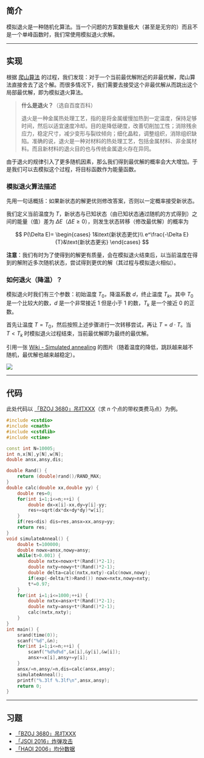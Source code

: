 ## 简介 ##

模拟退火是一种随机化算法。当一个问题的方案数量极大（甚至是无穷的）而且不是一个单峰函数时，我们常使用模拟退火求解。

---

## 实现 ##

根据 [爬山算法](https://oi-wiki.org/misc/hill-climbing/) 的过程，我们发现：对于一个当前最优解附近的非最优解，爬山算法直接舍去了这个解。而很多情况下，我们需要去接受这个非最优解从而跳出这个局部最优解，即为模拟退火算法。

> **什么是退火？**（选自百度百科）
>
> 退火是一种金属热处理工艺，指的是将金属缓慢加热到一定温度，保持足够时间，然后以适宜速度冷却。目的是降低硬度，改善切削加工性；消除残余应力，稳定尺寸，减少变形与裂纹倾向；细化晶粒，调整组织，消除组织缺陷。准确的说，退火是一种对材料的热处理工艺，包括金属材料、非金属材料。而且新材料的退火目的也与传统金属退火存在异同。

由于退火的规律引入了更多随机因素，那么我们得到最优解的概率会大大增加。于是我们可以去模拟这个过程，将目标函数作为能量函数。

### 模拟退火算法描述 ###

先用一句话概括：如果新状态的解更优则修改答案，否则以一定概率接受新状态。

我们定义当前温度为 $T$，新状态与已知状态（由已知状态通过随机的方式得到）之间的能量（值）差为 $\Delta E$（$\Delta E\geqslant 0$），则发生状态转移（修改最优解）的概率为

$$
P(\Delta E)=
\begin{cases}
1&\text{新状态更优}\\
e^\frac{-\Delta E}{T}&\text{新状态更劣}
\end{cases}
$$

**注意**：我们有时为了使得到的解更有质量，会在模拟退火结束后，以当前温度在得到的解附近多次随机状态，尝试得到更优的解（其过程与模拟退火相似）。

### 如何退火（降温）？ ###

模拟退火时我们有三个参数：初始温度 $T_0$，降温系数 $d$，终止温度 $T_k$。其中 $T_0$ 是一个比较大的数，$d$ 是一个非常接近 $1$ 但是小于 $1$ 的数，$T_k$ 是一个接近 $0$ 的正数。

首先让温度 $T=T_0$，然后按照上述步骤进行一次转移尝试，再让 $T=d\cdot T$。当 $T<T_k$ 时模拟退火过程结束，当前最优解即为最终的最优解。

引用一张 [Wiki - Simulated annealing](https://en.wikipedia.org/wiki/Simulated_annealing) 的图片（随着温度的降低，跳跃越来越不随机，最优解也越来越稳定）。

![](https://upload.wikimedia.org/wikipedia/commons/d/d5/Hill_Climbing_with_Simulated_Annealing.gif)

---

## 代码 ##

此处代码以 [「BZOJ 3680」吊打XXX](https://www.lydsy.com/JudgeOnline/problem.php?id=3680)（求 $n$ 个点的带权类费马点）为例。

```cpp
#include <cstdio>
#include <cmath>
#include <cstdlib>
#include <ctime>

const int N=10005;
int n,x[N],y[N],w[N];
double ansx,ansy,dis;

double Rand() {
    return (double)rand()/RAND_MAX;
}
double calc(double xx,double yy) {
    double res=0;
    for(int i=1;i<=n;++i) {
        double dx=x[i]-xx,dy=y[i]-yy;
        res+=sqrt(dx*dx+dy*dy)*w[i];
    }
    if(res<dis) dis=res,ansx=xx,ansy=yy;
    return res;
}
void simulateAnneal() {
    double t=100000;
    double nowx=ansx,nowy=ansy;
    while(t>0.001) {
        double nxtx=nowx+t*(Rand()*2-1);
        double nxty=nowy+t*(Rand()*2-1);
        double delta=calc(nxtx,nxty)-calc(nowx,nowy);
        if(exp(-delta/t)>Rand()) nowx=nxtx,nowy=nxty;
        t*=0.97;
    }
    for(int i=1;i<=1000;++i) {
        double nxtx=ansx+t*(Rand()*2-1);
        double nxty=ansy+t*(Rand()*2-1);
        calc(nxtx,nxty);
    }
}
int main() {
    srand(time(0));
    scanf("%d",&n);
    for(int i=1;i<=n;++i) {
        scanf("%d%d%d",&x[i],&y[i],&w[i]);
        ansx+=x[i],ansy+=y[i];
    }
    ansx/=n,ansy/=n,dis=calc(ansx,ansy);
    simulateAnneal();
    printf("%.3lf %.3lf\n",ansx,ansy);
    return 0;
}
```

---

## 习题 ##

- [「BZOJ 3680」吊打XXX](https://www.lydsy.com/JudgeOnline/problem.php?id=3680)
- [「JSOI 2016」炸弹攻击](https://www.lydsy.com/JudgeOnline/problem.php?id=4852)
- [「HAOI 2006」均分数据](https://www.lydsy.com/JudgeOnline/problem.php?id=2428)
